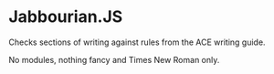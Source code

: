 # Jabbourian.JS

Checks sections of writing against rules from the ACE writing guide.

No modules, nothing fancy and Times New Roman only.

